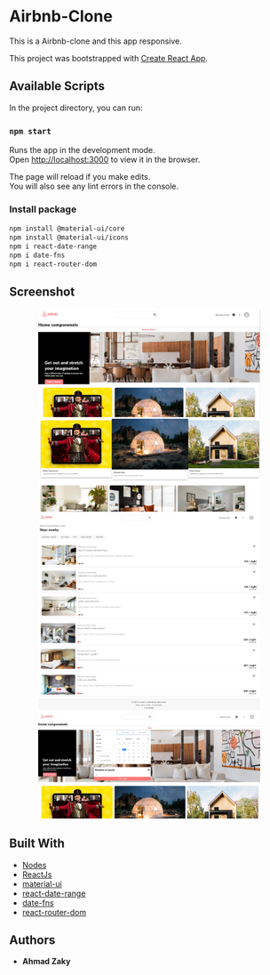 # Airbnb-Clone

This is a Airbnb-clone and this app responsive.

This project was bootstrapped with [Create React App](https://github.com/facebook/create-react-app).

## Available Scripts

In the project directory, you can run:

### `npm start`

Runs the app in the development mode.<br />
Open [http://localhost:3000](http://localhost:3000) to view it in the browser.

The page will reload if you make edits.<br />
You will also see any lint errors in the console.

### Install package

```
npm install @material-ui/core
npm install @material-ui/icons
npm i react-date-range
npm i date-fns
npm i react-router-dom
```

## Screenshot

<div align="center">
    <img src="/screenshot/pic1.jpg" width="400px"</img> 
    <img src="/screenshot/pic2.jpg" width="400px"</img> 
    <img src="/screenshot/pic3.jpg" width="400px"</img> 
    <img src="/screenshot/pic4.jpg" width="400px"</img>
    <img src="/screenshot/pic5.jpg" width="400px"</img>
</div>

## Built With

- [Nodes](https://nodejs.org/en/)
- [ReactJs](https://reactjs.org/)
- [material-ui](https://material-ui.com/)
- [react-date-range](https://www.npmjs.com/package/react-date-range)
- [date-fns](https://www.npmjs.com/package/date-fns)
- [react-router-dom](https://developer.spotify.com/)

## Authors

- **Ahmad Zaky**

